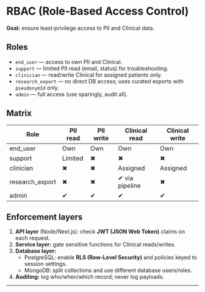 # RBAC (Role‑Based Access Control)

**Goal:** ensure least‑privilege access to PII and Clinical data.

## Roles

- `end_user` — access to own PII and Clinical.
- `support` — limited PII read (email, status) for troubleshooting.
- `clinician` — read/write Clinical for assigned patients only.
- `research_export` — no direct DB access; uses curated exports with `pseudonymId` only.
- `admin` — full access (use sparingly, audit all).

## Matrix

| Role            | PII read | PII write | Clinical read  | Clinical write |
| --------------- | -------- | --------- | -------------- | -------------- |
| end_user        | Own      | Own       | Own            | Own            |
| support         | Limited  | ✖         | ✖              | ✖              |
| clinician       | ✖        | ✖         | Assigned       | Assigned       |
| research_export | ✖        | ✖         | ✔ via pipeline | ✖              |
| admin           | ✔        | ✔         | ✔              | ✔              |

## Enforcement layers

1. **API layer** (Node/Next.js): check **JWT (JSON Web Token)** claims on each request.
2. **Service layer:** gate sensitive functions for Clinical reads/writes.
3. **Database layer:**
   - PostgreSQL: enable **RLS (Row‑Level Security)** and policies keyed to session settings.
   - MongoDB: split collections and use different database users/roles.
4. **Auditing:** log who/when/which record; never log payloads.

---
